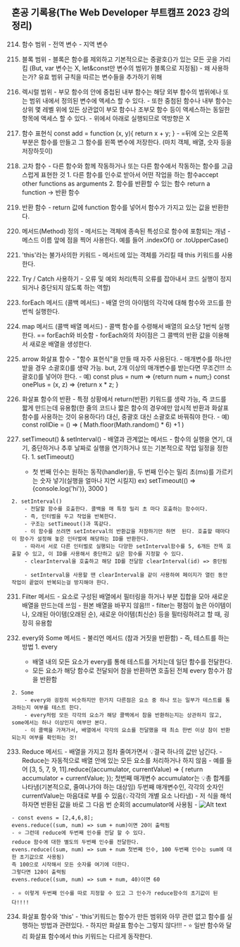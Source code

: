 ## 혼공 기록용(The Web Developer 부트캠프 2023 강의정리)

214. 함수 범위
	- 전역 변수
	- 지역 변수

215. 블록 범위
	- 블록은 함수를 제외하고 기본적으로는 중괄호{}가 있는 모든 곳을 가리킴
	(But, var 변수는 X, let&const만 변수의 범위가 블록으로 지정됨)
	- 왜 사용하는가?
	유효 범위 규칙을 따르는 변수들을 추가하기 위해

216. 렉시럴 범위
	- 부모 함수의 안에 중첩된 내부 함수는 해당 외부 함수의 범위에나 또는 범위 내에서 정의된 변수에 액세스 할 수 있다.
	- 또한 중첨된 함수나 내부 함수는 상위 몇 레벨 위에 있든 상관없이 부모 함수나 조부모 함수 등이 액세스하는 동일한 항목에 액세스 할 수 있다.
	- 위에서 아래로 실행되므로 역방향은 X
 
217. 함수 표현식
	const add = function (x, y){
	return x + y;
	}
	- =뒤에 오는 오른쪽 부분은 함수를 만들고 그 함수를 왼쪽 변수에 저장한다.
	(마치 객체, 배열, 숫자 등을 저장하듯이)

218. 고차 함수
	- 다른 함수와 함께 작동하거나 또는 다른 함수에서 작동하는 함수를 고급스럽게 표현한 것
	1. 다른 함수를 인수로 받아서 어떤 작업을 하는 함수accept other functions as arguments
	2. 함수를 반환할 수 있는 함수 return a function -> 반환 함수

219. 반환 함수
	- return 값에 function 함수를 넣어서 함수가 가지고 있는 값을 반환한다.

220. 메서드(Method) 정의
	- 메서드는 객체에 종속된 특성으로 함수에 포함되는 개념
	- 메스드 이름 앞에 점을 찍어 사용한다. 예를 들어 .indexOf() or .toUpperCase()

221. 'this'라는 불가사의한 키워드
	- 메서드에 있는 객체를 가리킬 때 this 키워드를 사용한다.

222. Try / Catch 사용하기
	- 오류 및 예외 처리(특히 오류를 잡아내서 코드 실행이 정지되거나 중단되지 않도록 하는 역할)

225. forEach 메서드 (콜백 메서드)
	- 배열 안의 아이템의 각각에 대해 함수와 코드를 한번씩 실행한다.

226. map 메서드 (콜백 배열 메서드)
	- 콜백 함수를 수령해서 배열의 요소당 1번씩 실행한다. == forEach와 비슷함
	- forEach와의 차이점은 그 콜백의 반환 값을 이용해서 새로운 배열을 생성한다. 

227. arrow 화살표 함수
	- "함수 표현식"을 만들 때 자주 사용된다.
	- 매개변수를 하나만 받을 경우 소괄호()를 생략 가능. but, 2개 이상의 매개변수를 받는다면 무조건!!! 소괄호()를 넣어야 한다.
	- 예) const plus = num => {return num + num;}
		const onePlus = (x, z) => {return x * z; }

228. 화살표 함수의 반환
	- 특정 상황에서 return(반환) 키워드를 생략 가능, 즉 코드를 짧게 만드는데 유용함(한 줄의 코드나 짧은 함수의 경우에만 암시적 반환과 화살표 함수를 사용하는 것이 유용하다!)
	대신, 중괄호 대신 소괄호로 바꿔줘야 한다.
	- 예) const rollDie = () => (
			Math.floor(Math.random() * 6) +1
			)

230. setTimeout() & setInterval()
	- 배열과 관계없는 메서드
	- 함수의 실행을 연기, 대기, 중단하거나 추후 날짜로 실행을 연기하거나 또는 기본적으로 작업 일정을 정한다. 
	1. setTimeout()
		- 첫 번째 인수는 원하는 동작(handler)을, 두 번째 인수는 밀리 초(ms)를 가르키는 숫자 넣기(실행을 얼마나 지연 시킬지)
		ex) setTimeout(() => {console.log('hi')}, 3000 )

	2. setInterval()
		- 전달할 함수를 호출한다. 콜백을 매 특정 밀리 초 마다 호출하는 함수이다. 
		- 즉, 인터벌을 두고 작업을 반복한다. 
		- 구조는 setTimeout()과 똑같다.
		- 이 함수를 쓰려면 setInterval의 반환값을 저장하기만 하면  된다. 호출할 때마다 이 함수가 설정해 놓은 인터벌에 해당하는 ID를 반환한다.
		- 따라서 서로 다른 인터벌로 실행되는 다양한 setInterval함수를 5, 6개든 잔뜩 호출할 수 있고, 이 ID를 사용해서 중단하고 싶은 함수를 지정할 수 있다.
		- clearInterval을 호출하고 해당 ID를 전달함 clearInterval(id) => 중단됨

		- setInterval을 사용할 땐 clearInterval을 같이 사용하여 페이지가 열린 동안 작업이 끝없이 반복되는걸 방지해야 한다. 

231. Filter 메서드
	- 요소로 구성된 배열에서 필터링을 하거나 부분 집합을 모아 새로운 배열을 만드는데 쓰임
	- 원본 배열을 바꾸지 않음!!!
	- filter는 평점이 높은 아이템이나, 오래된 아이템(오래된 순), 새로운 아이템(최신순) 등을 필터링하려고 할 때, 굉장히 유용함

232. every와 Some 메서드
	- 불리언 메서드 (참과 거짓을 반환함)
	- 즉, 테스트를 하는 방법
	1. every
		- 배열 내의 모든 요소가 every를 통해 테스트를 거치는데 일단 함수를 전달한다. 
		- 모든 요소가 해당 함수로 전달되어 참을 반환하면 호출된 전체 every 함수가 참을 반환함

	2. Some
		- every와 굉장히 비슷하지만 한가지 다른점은 요소 중 하나 또는 일부가 테스트를 통과하는지 여부를 테스트 한다.
		- every처럼 모든 각각의 요소가 해당 콜백에서 참을 반환하는지는 상관하지 않고, some에서는 하나 이상인지 여부만 본다.
		- 이 콜백을 가져가서, 배열에서 각각의 요소를 전달했을 때 최소 한번 이상 참이 반환되는지 여부를 확인하는 것!

233. Reduce 메서드
	- 배열을 가지고 점차 줄여가면서 💡결국 하나의 값만 남긴다.
	- Reduce는 자동적으로 배열 안에 있는 모든 요소를 처리하거나 하지 않음
	- 예를 들어
	[3, 5, 7, 9, 11].reduce((accumulator, currentValue) => {
		return accumulator + currentValue;
	});
	첫번째 매개변수 accumulator는 💡총 합계를 나타냄(기본적으로, 줄여나가야 하는 대상임)
	두번째 매개변수인, 각각의 숫자인 currentValue는 마음대로 부를 수 있음(💡각각의 개별 요소 나타냄)
	- 저 식을 해석하자면 
	반환된 값을 바로 그 다음 번 순회의 accumulator에 사용됨
	- ![Alt text](<스크린샷 2023-11-13 오후 6.57.21.png>)

	- const evens = [2,4,6,8];
	evens.reduce((sum, num) => sum + num)이면 20이 출력됨
	- ⭐️ 그런데 reduce에 두번째 인수를 전달 할 수 있다.
	reduce 함수에 대한 별도의 두번째 인수를 전달한다.
	evens.reduce((sum, num) => sum + num 첫번째 인수, 100 두번째 인수는 sum에 대한 초기값으로 사용됨) 
	즉 100으로 시작해서 모든 숫자를 여기에 더한다.
	그렇다면 120이 출력됨
	evens.reduce((sum, num) => sum + num, 40)이면 60

	- ⭐️ 이렇게 두번째 인수를 따로 지정할 수 있고 그 인수가 reduce함수의 초기값이 된다!!!!

234. 화살표 함수와 'this'
	- 'this'키워드는 함수가 만든 범위와 아무 관련 없고 함수를 실행하는 방법과 관련있다.
	- 하지만 화살표 함수는 그렇지 않다!!!
	- ⭐️ 일반 함수와 달리 화살표 함수에서 this 키워드는 다르게 동작한다.
